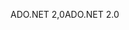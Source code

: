 <span data-ttu-id="39923-101">ADO.NET 2,0</span><span class="sxs-lookup"><span data-stu-id="39923-101">ADO.NET 2.0</span></span>